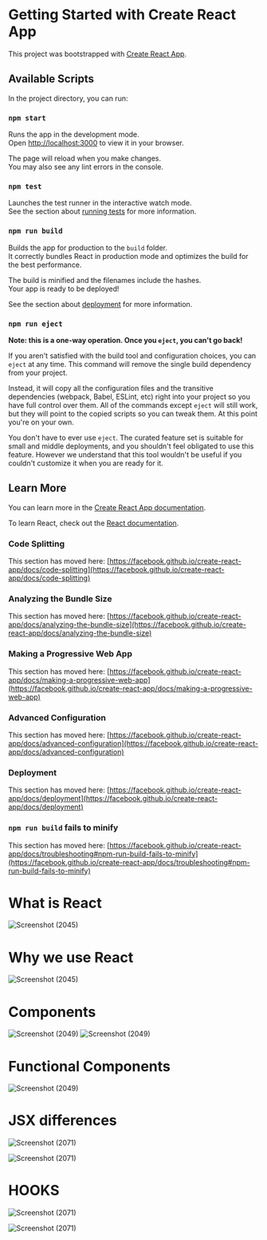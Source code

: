 # Getting Started with Create React App

This project was bootstrapped with [Create React App](https://github.com/facebook/create-react-app).

## Available Scripts

In the project directory, you can run:

### `npm start`


Runs the app in the development mode.\
Open [http://localhost:3000](http://localhost:3000) to view it in your browser.

The page will reload when you make changes.\
You may also see any lint errors in the console.

### `npm test`

Launches the test runner in the interactive watch mode.\
See the section about [running tests](https://facebook.github.io/create-react-app/docs/running-tests) for more information.

### `npm run build`

Builds the app for production to the `build` folder.\
It correctly bundles React in production mode and optimizes the build for the best performance.

The build is minified and the filenames include the hashes.\
Your app is ready to be deployed!

See the section about [deployment](https://facebook.github.io/create-react-app/docs/deployment) for more information.

### `npm run eject`

**Note: this is a one-way operation. Once you `eject`, you can't go back!**

If you aren't satisfied with the build tool and configuration choices, you can `eject` at any time. This command will remove the single build dependency from your project.

Instead, it will copy all the configuration files and the transitive dependencies (webpack, Babel, ESLint, etc) right into your project so you have full control over them. All of the commands except `eject` will still work, but they will point to the copied scripts so you can tweak them. At this point you're on your own.

You don't have to ever use `eject`. The curated feature set is suitable for small and middle deployments, and you shouldn't feel obligated to use this feature. However we understand that this tool wouldn't be useful if you couldn't customize it when you are ready for it.

## Learn More

You can learn more in the [Create React App documentation](https://facebook.github.io/create-react-app/docs/getting-started).

To learn React, check out the [React documentation](https://reactjs.org/).

### Code Splitting

This section has moved here: [https://facebook.github.io/create-react-app/docs/code-splitting](https://facebook.github.io/create-react-app/docs/code-splitting)

### Analyzing the Bundle Size

This section has moved here: [https://facebook.github.io/create-react-app/docs/analyzing-the-bundle-size](https://facebook.github.io/create-react-app/docs/analyzing-the-bundle-size)

### Making a Progressive Web App

This section has moved here: [https://facebook.github.io/create-react-app/docs/making-a-progressive-web-app](https://facebook.github.io/create-react-app/docs/making-a-progressive-web-app)

### Advanced Configuration

This section has moved here: [https://facebook.github.io/create-react-app/docs/advanced-configuration](https://facebook.github.io/create-react-app/docs/advanced-configuration)

### Deployment

This section has moved here: [https://facebook.github.io/create-react-app/docs/deployment](https://facebook.github.io/create-react-app/docs/deployment)

### `npm run build` fails to minify

This section has moved here: [https://facebook.github.io/create-react-app/docs/troubleshooting#npm-run-build-fails-to-minify](https://facebook.github.io/create-react-app/docs/troubleshooting#npm-run-build-fails-to-minify)

# What is React
![Screenshot (2045)](https://user-images.githubusercontent.com/95397876/181100289-a1071dba-9d44-4396-bea2-62b6fab4ddc5.png)

# Why we use React
![Screenshot (2045)](https://user-images.githubusercontent.com/95397876/181100522-7fbed8b5-77c7-476b-b15e-0f42914a9a34.png)

# Components
![Screenshot (2049)](https://user-images.githubusercontent.com/95397876/181100722-9f9d4523-9d7f-48e1-af52-e3c4b8483ea2.png)
![Screenshot (2049)](https://user-images.githubusercontent.com/95397876/181100829-8a81d167-4688-41f3-b650-bd0ab96073d7.png)

 # Functional Components
 ![Screenshot (2049)](https://user-images.githubusercontent.com/95397876/181100996-370f4753-d48a-49b8-b602-330b7024931b.png)

# JSX differences
![Screenshot (2071)](https://user-images.githubusercontent.com/95397876/181101082-c4aaa1e7-2951-46be-8521-ab50bd5caff3.png)

![Screenshot (2071)](https://user-images.githubusercontent.com/95397876/181101268-6a81fb10-bfbd-4c9f-a20d-fd476d6c6b00.png)

# HOOKS
![Screenshot (2071)](https://user-images.githubusercontent.com/95397876/181101425-815695ff-d0bb-4d2d-87af-c2f89cb09a6b.png)

![Screenshot (2071)](https://user-images.githubusercontent.com/95397876/181101608-e7b55c29-038a-44c0-a334-3f407da58564.png)












